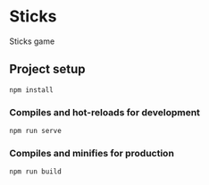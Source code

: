 # Sticks
Sticks game


## Project setup
```
npm install
```

### Compiles and hot-reloads for development
```
npm run serve
```

### Compiles and minifies for production
```
npm run build
